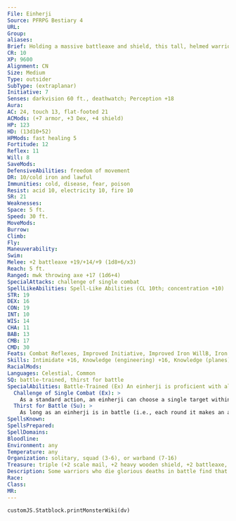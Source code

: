 ```yaml
---
File: Einherji
Source: PFRPG Bestiary 4
URL: 
Group: 
aliases: 
Brief: Holding a massive battleaxe and shield, this tall, helmed warrior is grim and fierce.
CR: 10
XP: 9600
Alignment: CN
Size: Medium
Type: outsider
SubType: (extraplanar)
Initiative: 7
Senses: darkvision 60 ft., deathwatch; Perception +18
Aura: 
AC: 24, touch 13, flat-footed 21
ACMods: (+7 armor, +3 Dex, +4 shield)
HP: 123
HD: (13d10+52)
HPMods: fast healing 5
Fortitude: 12
Reflex: 11
Will: 8
SaveMods: 
DefensiveAbilities: freedom of movement
DR: 10/cold iron and lawful
Immunities: cold, disease, fear, poison
Resist: acid 10, electricity 10, fire 10
SR: 21
Weaknesses: 
Space: 5 ft.
Speed: 30 ft.
MoveMods: 
Burrow: 
Climb: 
Fly: 
Maneuverability: 
Swim: 
Melee: +2 battleaxe +19/+14/+9 (1d8+6/x3)
Reach: 5 ft.
Ranged: mwk throwing axe +17 (1d6+4)
SpecialAttacks: challenge of single combat
SpellLikeAbilities: Spell-Like Abilities (CL 10th; concentration +10)  Constant-deathwatch, freedom of movement   At Will-rage   3/day-divine power 1/day-heroes' feast
STR: 19
DEX: 16
CON: 19
INT: 10
WIS: 14
CHA: 11
BAB: 13
CMB: 17
CMD: 30
Feats: Combat Reflexes, Improved Initiative, Improved Iron WillB, Iron Will, Power Attack, Stand Still, Step Up, Strike Back
Skills: Intimidate +16, Knowledge (engineering) +16, Knowledge (planes) +16, Perception +18, Ride +16, Survival +18
RacialMods: 
Languages: Celestial, Common
SQ: battle-trained, thirst for battle
SpecialAbilities: Battle-Trained (Ex) An einherji is proficient with all armor. Armor never impacts an einherji's speed, nor does an einherji take armor check penalties on Ride checks.
  Challenge of Single Combat (Ex): >
    As a standard action, an einherji can choose a single target within sight to challenge by attempting an Intimidate check to demoralize that creature. If the check succeeds, the target is shaken and the einherji gains a +2 bonus on attack rolls and damage rolls against that target. For the duration of the challenge, the einherji must attack that target, and takes a -2 penalty to its AC, except against attacks made by the target. The challenge (and the shaken condition) remains in effect until the target successfully attacks the einherji in melee combat, the target is dead or unconscious, or the combat ends.
  Thirst for Battle (Su): >
    As long as an einherji is in battle (i.e., each round it makes an attack roll), it gains fast healing 5. An einherji loses this ability outside of combat or if knocked unconscious.
SpellsKnown: 
SpellsPrepared: 
SpellDomains: 
Bloodline: 
Environment: any
Temperature: any
Organization: solitary, squad (3-6), or warband (7-16)
Treasure: triple (+2 scale mail, +2 heavy wooden shield, +2 battleaxe, masterwork throwing axe)
Description: Some warriors who die glorious deaths in battle find that there is a call for their skill and prowess even after death. Chosen by valkyries (Pathfinder RPG Bestiary 3 277) from among the slain on the battlefield, they become einherjar, outsiders who fight for the gods and other powerful extraplanar beings in battles across the multiverse. Like valkyries, einherjar can serve a variety of deities, not just gods of war, conflict, and valor, but also those of love, beauty, life, and others not thought of as combative. Einherjar pride themselves on prowess in battle, and forever seek to prove themselves by challenging worthy foes. Einherjar can be either male or female, and normally appear as muscled, battle-hardened humans, dwarves, or elves. A typical einherji stands 7 feet tall and weighs around 300 pounds.
Race: 
Class: 
MR: 
---
```

```dataviewjs
customJS.Statblock.printMonsterWiki(dv)
```

